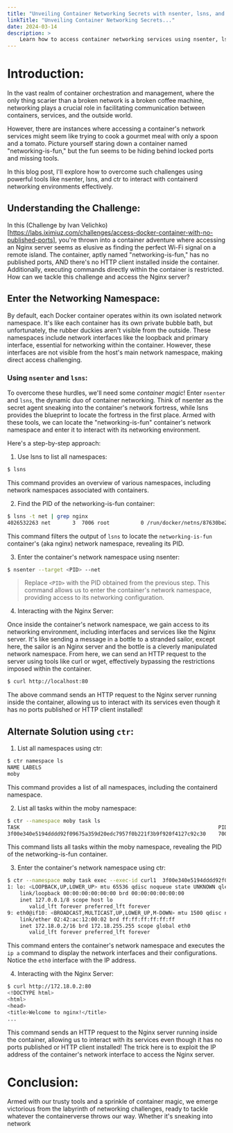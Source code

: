 ```yaml
---
title: "Unveiling Container Networking Secrets with nsenter, lsns, and ctr"
linkTitle: "Unveiling Container Networking Secrets..."
date: 2024-03-14
description: >
    Learn how to access container networking services using nsenter, lsns, and ctr.
---
```


# Introduction:
In the vast realm of container orchestration and management, where the only thing scarier than a broken network is a broken coffee machine, networking plays a crucial role in facilitating communication between containers, services, and the outside world.

However, there are instances where accessing a container's network services might seem like trying to cook a gourmet meal with only a spoon and a tomato. Picture yourself staring down a container named "networking-is-fun," but the fun seems to be hiding behind locked ports and missing tools.

In this blog post, I'll explore how to overcome such challenges using powerful tools like nsenter, lsns, and ctr to interact with containerd networking environments effectively.

## Understanding the Challenge:
In this (Challenge by Ivan Velichko)[https://labs.iximiuz.com/challenges/access-docker-container-with-no-published-ports], you're thrown into a container adventure where accessing an Nginx server seems as elusive as finding the perfect Wi-Fi signal on a remote island. The container, aptly named "networking-is-fun," has no published ports, AND there's no HTTP client installed inside the container. Additionally, executing commands directly within the container is restricted. How can we tackle this challenge and access the Nginx server?

## Enter the Networking Namespace:
By default, each Docker container operates within its own isolated network namespace. It's like each container has its own private bubble bath, but unfortunately, the rubber duckies aren't visible from the outside. These namespaces include network interfaces like the loopback and primary interface, essential for networking within the container. However, these interfaces are not visible from the host's main network namespace, making direct access challenging.

### Using `nsenter` and `lsns`:
To overcome these hurdles, we'll need some _container magic_! Enter `nsenter` and `lsns`, the dynamic duo of container networking. Think of nsenter as the secret agent sneaking into the container's network fortress, while lsns provides the blueprint to locate the fortress in the first place. Armed with these tools, we can locate the "networking-is-fun" container's network namespace and enter it to interact with its networking environment.

Here's a step-by-step approach:

1. Use lsns to list all namespaces:
```bash
$ lsns
```

This command provides an overview of various namespaces, including network namespaces associated with containers.

2. Find the PID of the networking-is-fun container:
```bash
$ lsns -t net | grep nginx
4026532263 net       3  7006 root          0 /run/docker/netns/87630be247ac nginx: master process nginx -g daemon off;
```

This command filters the output of `lsns` to locate the `networking-is-fun` container's (aka nginx) network namespace, revealing its PID.

3. Enter the container's network namespace using nsenter:
```bash
$ nsenter --target <PID> --net
```
> Replace `<PID>` with the PID obtained from the previous step. This command allows us to enter the container's network namespace, providing access to its networking configuration.

4. Interacting with the Nginx Server:

Once inside the container's network namespace, we gain access to its networking environment, including interfaces and services like the Nginx server. It's like sending a message in a bottle to a stranded sailor, except here, the sailor is an Nginx server and the bottle is a cleverly manipulated network namespace. From here, we can send an HTTP request to the server using tools like curl or wget, effectively bypassing the restrictions imposed within the container.

```bash
$ curl http://localhost:80
```

The above command sends an HTTP request to the Nginx server running inside the container, allowing us to interact with its services even though it has no ports published or HTTP client installed!

## Alternate Solution using `ctr`:

1. List all namespaces using ctr:
```bash
$ ctr namespace ls
NAME LABELS 
moby
```

This command provides a list of all namespaces, including the containerd namespace.

2. List all tasks within the moby namespace:
```bash
$ ctr --namespace moby task ls
TASK                                                                PID     STATUS    
3f00e340e5194dddd92f09675a359d20edc7957f0b221f3b9f920f4127c92c30    7006    RUNNING
```

This command lists all tasks within the moby namespace, revealing the PID of the networking-is-fun container.

3. Enter the container's network namespace using ctr:
```bash
$ ctr --namespace moby task exec --exec-id curl1  3f00e340e5194dddd92f09675a359d20edc7957f0b221f3b9f920f4127c92c30 ip a
1: lo: <LOOPBACK,UP,LOWER_UP> mtu 65536 qdisc noqueue state UNKNOWN qlen 1000
    link/loopback 00:00:00:00:00:00 brd 00:00:00:00:00:00
    inet 127.0.0.1/8 scope host lo
       valid_lft forever preferred_lft forever
9: eth0@if10: <BROADCAST,MULTICAST,UP,LOWER_UP,M-DOWN> mtu 1500 qdisc noqueue state UP 
    link/ether 02:42:ac:12:00:02 brd ff:ff:ff:ff:ff:ff
    inet 172.18.0.2/16 brd 172.18.255.255 scope global eth0
       valid_lft forever preferred_lft forever
```

This command enters the container's network namespace and executes the `ip a` command to display the network interfaces and their configurations. Notice the `eth0` interface with the IP address.

4. Interacting with the Nginx Server:
```bash
$ curl http://172.18.0.2:80
<!DOCTYPE html>
<html>
<head>
<title>Welcome to nginx!</title>
...
```

This command sends an HTTP request to the Nginx server running inside the container, allowing us to interact with its services even though it has no ports published or HTTP client installed! The trick here is to exploit the IP address of the container's network interface to access the Nginx server.

# Conclusion:
Armed with our trusty tools and a sprinkle of container magic, we emerge victorious from the labyrinth of networking challenges, ready to tackle whatever the containerverse throws our way. Whether it's sneaking into network
